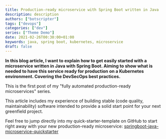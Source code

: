 ```yaml
---
title: Production-ready microservice with Spring Boot written in Java
description: description
authors: ["botscripter"]
tags: ["devops"]
categories: ["dev"]
series: ["Theme Demo"]
date: 2021-02-26T00:30:00+01:00
keywords: java, spring boot, kubernetes, microservice
draft: false
---
```


**In this blog article, I want to explain how to get easily started with a microservice written in Java with Spring Boot. Aiming to show what is needed to have this service ready for production on a Kubernetes environment. Covering the DevSecOps best practices.**

This is the first post of my "fully automated production-ready microservices" series.

This article includes my experience of building stable (code quality, maintainability) software intended to provide a solid start point for your next greenfield project.

Feel free to jump directly into my quick-starter-template on GitHub to start right away with your new production-ready microservice: [springboot-java-microservice-quickstarter](https://github.com/botscripter/springboot-java-microservice-quickstarter)
